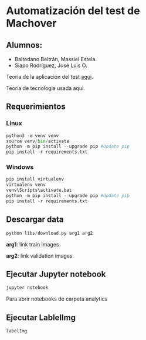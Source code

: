 # Automatización del test de Machover

## Alumnos:
-  Baltodano Beltrán, Massiel Estela.
-  Siapo Rodríguez, José Luis O.


Teoria de la aplicación del test [aqui](https://gitlab.com/JSiapo/tesis/raw/develop/Tesis/Informe/Tesis.pdf).

Teoria de tecnologia usada aqui.

## Requerimientos

### Linux
``` python
python3 -m venv venv
source venv/bin/activate
python -m pip install --upgrade pip #Update pip
pip install -r requirements.txt
```

### Windows

``` python
pip install virtualenv
virtualenv venv
venv\Scripts\activate.bat
python -m pip install --upgrade pip #Update pip
pip install -r requirements.txt
```

## Descargar data

``` python
python libs/download.py arg1 arg2
```
**arg1**: link train images

**arg2**: link validation images

## Ejecutar Jupyter notebook

``` bash
jupyter notebook
```

Para abrir notebooks de carpeta analytics

## Ejecutar LablelImg

``` bash
labelImg
```